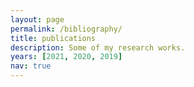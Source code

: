 ```yaml
---
layout: page
permalink: /bibliography/
title: publications
description: Some of my research works.
years: [2021, 2020, 2019]
nav: true
---
```

<!-- <div class="publications">
  {% for y in page.years%}
   <h2 class ="year">{{y}}</h2>
   {% bibliography -f papers -q @*[year={{y}}]* %}{% endfor %}
</div> -->
